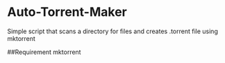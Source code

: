 # Auto-Torrent-Maker
Simple script that scans a directory for files and creates .torrent file using mktorrent


##Requirement
mktorrent
